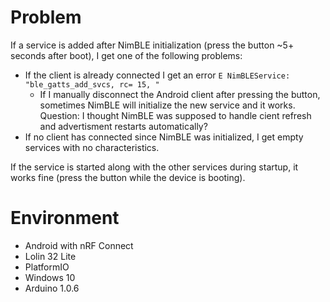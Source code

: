 # Problem

If a service is added after NimBLE initialization (press the button ~5+ seconds after boot), I get one of the following problems:

* If the client is already connected I get an error `E NimBLEService: "ble_gatts_add_svcs, rc= 15, "`
    - If I manually disconnect the Android client after pressing the button, sometimes NimBLE will initialize the new service and it works.
      Question: I thought NimBLE was supposed to handle cient refresh and advertisment restarts automatically?
* If no client has connected since NimBLE was initialized, I get empty services with no characteristics.

If the service is started along with the other services during startup, it works fine (press the button while the device is booting).

# Environment

- Android with nRF Connect
- Lolin 32 Lite
- PlatformIO
- Windows 10
- Arduino 1.0.6